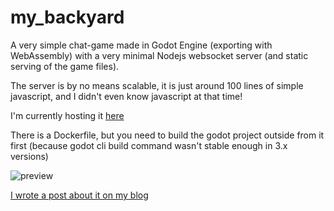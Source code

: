 # my_backyard

A very simple chat-game made in Godot Engine (exporting with WebAssembly) with a very minimal Nodejs websocket server (and static serving of the game files).

The server is by no means scalable, it is just around 100 lines of simple javascript, and I didn't even know javascript at that time!

I'm currently hosting it [here](https://mybackyard.rilpires.com)

There is a Dockerfile, but you need to build the godot project outside from it first (because godot cli build command wasn't stable enough in 3.x versions)

![preview](/mybackyard.gif)

[I wrote a post about it on my blog](https://rilpires.github.io/games/mybackyard.html)
